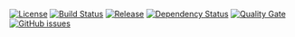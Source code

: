 [![License](https://img.shields.io/badge/License-Apache%202.0-blue.svg)](https://opensource.org/licenses/Apache-2.0)
[![Build Status](https://travis-ci.org/dperezcabrera/game-engine.svg?branch=master)](https://travis-ci.org/dperezcabrera/game-engine)
[![Release](https://jitpack.io/v/com.github.dperezcabrera/game-engine.svg)](https://jitpack.io/#com.github.dperezcabrera/game-engine)
[![Dependency Status](https://www.versioneye.com/user/projects/5a0f25430fb24f0010738d07/badge.svg?style=flat-square)](https://www.versioneye.com/user/projects/5a0f25430fb24f0010738d07)
[![Quality Gate](https://sonarcloud.io/api/badges/gate?key=com.github.dperezcabrera:game-engine)](https://sonarcloud.io/dashboard/index/com.github.dperezcabrera:game-engine)
[![GitHub issues](https://img.shields.io/github/issues-raw/dperezcabrera/game-engine.svg?maxAge=2592000)](https://github.com/dperezcabrera/game-engine/issues)
